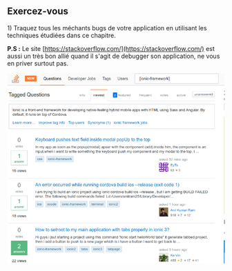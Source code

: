 ## Exercez-vous

1\) Traquez tous les méchants bugs de votre application en utilisant les techniques étudiées dans ce chapitre.

**P.S :** Le site [https://stackoverflow.com/](https://stackoverflow.com/) est aussi un très bon allié quand il s'agit de debugger son application, ne vous en priver surtout pas.

![](/assets/stackoverflow-1.png)

